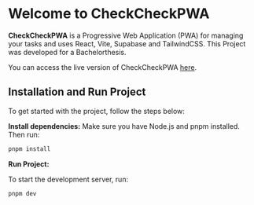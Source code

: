 # Welcome to CheckCheckPWA

**CheckCheckPWA** is a Progressive Web Application (PWA) for managing your tasks and uses React, Vite, Supabase and TailwindCSS. This Project was developed for a Bachelorthesis.

You can access the live version of CheckCheckPWA [here](https://checkcheckpwa.netlify.app/).

## Installation and Run Project

To get started with the project, follow the steps below:

**Install dependencies:**
Make sure you have Node.js and pnpm installed. Then run:

```sh
pnpm install
```

**Run Project:**

To start the development server, run:

```sh
pnpm dev
```
